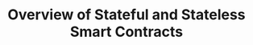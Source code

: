 ---
title: "Overview of Stateful and Stateless Smart Contracts"
description: "This course will focus on building smart contracts on the Algorand platform. It will cover both stateful and stateless smart contracts and illustrate when a developer would use a specific type of contract. In addition, developers will be exposed to both TEAL and PyTeal languages for writing smart contracts. By the end of the course, you would have gone through scenarios for stateless and stateful smart contracts, deploying smart contracts, an overview of TEAL &amp; PyTeal and debugging smart contracts."
type: "course"
category: "Smart Contract"
difficulty: "Advanced"
summary: "Building smart contracts on Algorand"
file_path: ""
image: "https://assets-global.website-files.com/5e39e095596498a8b9624af1/5ffca6e3e0d8ad9231cc2af6_Portfolio-course---final.png"
link: "https://www.youtube.com/watch?v=9EpGKexKeMk&t=100s"
status: "open"
---